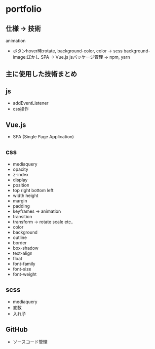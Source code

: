 # portfolio

## 仕様 -> 技術
animation
- ボタンhover時:rotate, background-color, color -> scss
background-image:ぼかし
SPA -> Vue.js
jsパッケージ管理 -> npm, yarn

## 主に使用した技術まとめ

## js
- addEventListener
- css操作

## Vue.js
- SPA (Single Page Application)

## css
- mediaquery
- opacity
- z-index
- display
- position
- top right bottom left
- width height
- margin
- padding
- keyframes -> animation
- transition
- transform -> rotate scale etc..
- color
- background
- outline
- border
- box-shadow
- text-align
- float
- font-family
- font-size
- font-weight

## scss
- mediaquery
- 変数
- 入れ子

## GitHub
- ソースコード管理